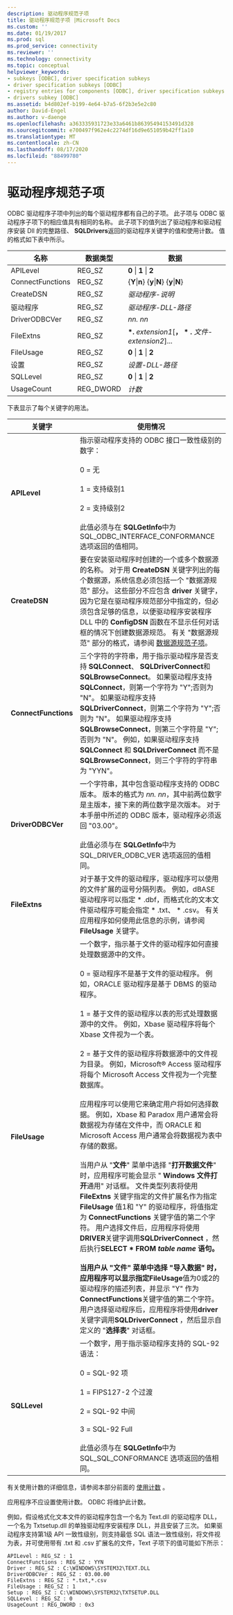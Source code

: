 ```yaml
---
description: 驱动程序规范子项
title: 驱动程序规范子项 |Microsoft Docs
ms.custom: ''
ms.date: 01/19/2017
ms.prod: sql
ms.prod_service: connectivity
ms.reviewer: ''
ms.technology: connectivity
ms.topic: conceptual
helpviewer_keywords:
- subkeys [ODBC], driver specification subkeys
- driver specification subkeys [ODBC]
- registry entries for components [ODBC], driver specification subkeys
- drivers subkey [ODBC]
ms.assetid: b4d802ef-b199-4e64-b7a5-6f2b3e5e2c80
author: David-Engel
ms.author: v-daenge
ms.openlocfilehash: a363335931723e33a6461b86395494153491d328
ms.sourcegitcommit: e700497f962e4c2274df16d9e651059b42ff1a10
ms.translationtype: MT
ms.contentlocale: zh-CN
ms.lasthandoff: 08/17/2020
ms.locfileid: "88499780"
---
```

# <a name="driver-specification-subkeys"></a>驱动程序规范子项
ODBC 驱动程序子项中列出的每个驱动程序都有自己的子项。 此子项与 ODBC 驱动程序子项下的相应值具有相同的名称。 此子项下的值列出了驱动程序和驱动程序安装 Dll 的完整路径、 **SQLDrivers**返回的驱动程序关键字的值和使用计数。 值的格式如下表中所示。  
  
|名称|数据类型|数据|  
|----------|---------------|----------|  
|APILevel|REG_SZ|**0** &#124; **1** &#124; **2**|  
|ConnectFunctions|REG_SZ|{**Y**&#124;**n**} {**y**&#124;**N**} {**y**&#124;**N**}|  
|CreateDSN|REG_SZ|*驱动程序-说明*|  
|驱动程序|REG_SZ|*驱动程序-DLL-路径*|  
|DriverODBCVer|REG_SZ|*nn. nn*|  
|FileExtns|REG_SZ|**\*.** *extension1*[**， \* .** *文件-extension2*]...|  
|FileUsage|REG_SZ|**0** &#124; **1** &#124; **2**|  
|设置|REG_SZ|*设置-DLL-路径*|  
|SQLLevel|REG_SZ|**0** &#124; **1** &#124; **2**|  
|UsageCount|REG_DWORD|*计数*|  
  
 下表显示了每个关键字的用法。  
  
|关键字|使用情况|  
|-------------|-----------|  
|**APILevel**|指示驱动程序支持的 ODBC 接口一致性级别的数字：<br /><br /> 0 = 无<br /><br /> 1 = 支持级别1<br /><br /> 2 = 支持级别2<br /><br /> 此值必须与在 **SQLGetInfo**中为 SQL_ODBC_INTERFACE_CONFORMANCE 选项返回的值相同。|  
|**CreateDSN**|要在安装驱动程序时创建的一个或多个数据源的名称。 对于用 **CreateDSN** 关键字列出的每个数据源，系统信息必须包括一个 "数据源规范" 部分。 这些部分不应包含 **driver** 关键字，因为它是在驱动程序规范部分中指定的，但必须包含足够的信息，以便驱动程序安装程序 DLL 中的 **ConfigDSN** 函数在不显示任何对话框的情况下创建数据源规范。 有关 "数据源规范" 部分的格式，请参阅 [数据源规范子项](../../../odbc/reference/install/data-source-specification-subkeys.md)。|  
|**ConnectFunctions**|三个字符的字符串，用于指示驱动程序是否支持 **SQLConnect**、 **SQLDriverConnect**和 **SQLBrowseConnect**。 如果驱动程序支持 **SQLConnect**，则第一个字符为 "Y";否则为 "N"。 如果驱动程序支持 **SQLDriverConnect**，则第二个字符为 "Y";否则为 "N"。 如果驱动程序支持 **SQLBrowseConnect**，则第三个字符是 "Y";否则为 "N"。 例如，如果驱动程序支持 **SQLConnect** 和 **SQLDriverConnect** 而不是 **SQLBrowseConnect**，则三个字符的字符串为 "YYN"。|  
|**DriverODBCVer**|一个字符串，其中包含驱动程序支持的 ODBC 版本。 版本的格式为 *nn. nn*，其中前两位数字是主版本，接下来的两位数字是次版本。 对于本手册中所述的 ODBC 版本，驱动程序必须返回 "03.00"。<br /><br /> 此值必须与在 **SQLGetInfo**中为 SQL_DRIVER_ODBC_VER 选项返回的值相同。|  
|**FileExtns**|对于基于文件的驱动程序，驱动程序可以使用的文件扩展的逗号分隔列表。 例如，dBASE 驱动程序可以指定 \* .dbf，而格式化的文本文件驱动程序可能会指定 \* .txt、 \* .csv。 有关应用程序如何使用此信息的示例，请参阅 **FileUsage** 关键字。|  
|**FileUsage**|一个数字，指示基于文件的驱动程序如何直接处理数据源中的文件。<br /><br /> 0 = 驱动程序不是基于文件的驱动程序。 例如，ORACLE 驱动程序是基于 DBMS 的驱动程序。<br /><br /> 1 = 基于文件的驱动程序以表的形式处理数据源中的文件。 例如，Xbase 驱动程序将每个 Xbase 文件视为一个表。<br /><br /> 2 = 基于文件的驱动程序将数据源中的文件视为目录。 例如，Microsoft® Access 驱动程序将每个 Microsoft Access 文件视为一个完整数据库。<br /><br /> 应用程序可以使用它来确定用户将如何选择数据。 例如，Xbase 和 Paradox 用户通常会将数据视为存储在文件中，而 ORACLE 和 Microsoft Access 用户通常会将数据视为表中存储的数据。<br /><br /> 当用户从 "**文件**" 菜单中选择 "**打开数据文件**" 时，应用程序可能会显示 " **Windows 文件打开**通用" 对话框。 文件类型列表将使用 **FileExtns** 关键字指定的文件扩展名作为指定 **FileUsage** 值1和 "Y" 的驱动程序，将值指定为 **ConnectFunctions** 关键字值的第二个字符。 用户选择文件后，应用程序将使用**DRIVER**关键字调用**SQLDriverConnect** ，然后执行**SELECT \* FROM *table name* **语句。<br /><br /> 当用户从 "**文件**" 菜单中选择 "**导入数据**" 时，应用程序可以显示指定**FileUsage**值为0或2的驱动程序的描述列表，并显示 "Y" 作为**ConnectFunctions**关键字值的第二个字符。 用户选择驱动程序后，应用程序将使用**driver**关键字调用**SQLDriverConnect** ，然后显示自定义的 "**选择表**" 对话框。|  
|**SQLLevel**|一个数字，用于指示驱动程序支持的 SQL-92 语法：<br /><br /> 0 = SQL-92 项<br /><br /> 1 = FIPS127-2 个过渡<br /><br /> 2 = SQL-92 中间<br /><br /> 3 = SQL-92 Full<br /><br /> 此值必须与在 **SQLGetInfo**中为 SQL_SQL_CONFORMANCE 选项返回的值相同。|  
  
 有关使用计数的详细信息，请参阅本部分前面的 [使用计数](../../../odbc/reference/install/usage-counting.md) 。  
  
 应用程序不应设置使用计数。 ODBC 将维护此计数。  
  
 例如，假设格式化文本文件的驱动程序包含一个名为 Text.dll 的驱动程序 DLL，一个名为 Txtsetup.dll 的单独驱动程序安装程序 DLL，并且安装了三次。 如果驱动程序支持第1级 API 一致性级别，则支持最低 SQL 语法一致性级别，将文件视为表，并可使用带有 .txt 和 .csv 扩展名的文件，Text 子项下的值可能如下所示：  
  
```  
APILevel : REG_SZ : 1  
ConnectFunctions : REG_SZ : YYN  
Driver : REG_SZ : C:\WINDOWS\SYSTEM32\TEXT.DLL  
DriverODBCVer : REG_SZ : 03.00.00  
FileExtns : REG_SZ : *.txt,*.csv  
FileUsage : REG_SZ : 1  
Setup : REG_SZ : C:\WINDOWS\SYSTEM32\TXTSETUP.DLL  
SQLLevel : REG_SZ : 0  
UsageCount : REG_DWORD : 0x3  
```
